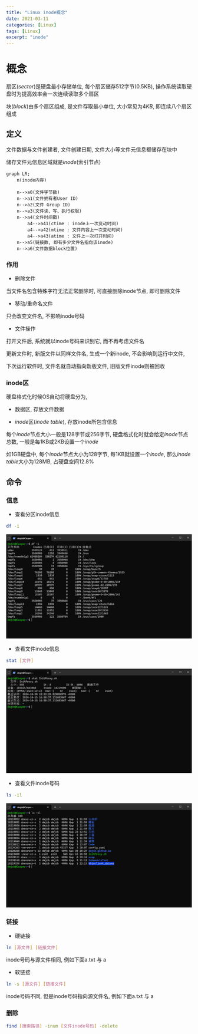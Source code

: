```yaml
---
title: "Linux inode概念"
date: 2021-03-11
categories: [Linux]
tags: [Linux]
excerpt: "inode"
---
```


# 概念

扇区($sector$)是硬盘最小存储单位, 每个扇区储存$512$字节(0.5KB), 操作系统读取硬盘时为提高效率会一次连续读取多个扇区

块($block$)由多个扇区组成, 是文件存取最小单位, 大小常见为$4KB$, 即连续八个扇区组成

## 定义

文件数据与文件创建者, 文件创建日期, 文件大小等文件元信息都储存在块中

储存文件元信息区域就是$inode$(索引节点)

```mermaid
graph LR;
    n(inode内容)

    n-->a0(文件字节数)
    n-->a1(文件拥有者User ID)
    n-->a2(文件 Group ID)
    n-->a3(文件读、写、执行权限)
    n-->a4(文件时间戳)
        a4-->a41(ctime : inode上一次变动时间)
        a4-->a42(mtime : 文件内容上一次变动时间)
        a4-->a43(atime : 文件上一次打开时间)
    n-->a5(链接数, 即有多少文件名指向该inode)
    n-->a6(文件数据block位置)
```

### 作用

- 删除文件

当文件名包含特殊字符无法正常删除时, 可直接删除inode节点, 即可删除文件

- 移动/重命名文件

只会改变文件名, 不影响inode号码

- 文件操作

打开文件后, 系统就以inode号码来识别它, 而不再考虑文件名

更新文件时, 新版文件以同样文件名, 生成一个新inode, 不会影响到运行中文件, 

下次运行软件时, 文件名就自动指向新版文件, 旧版文件inode则被回收

### inode区

硬盘格式化时候OS自动将硬盘分为,

- 数据区, 存放文件数据

- $inode$区($inode$ $table$), 存放inode所包含信息

每个$inode$节点大小一般是128字节或256字节, 硬盘格式化时就会给定$inode$节点总数, 一般是每1KB或2KB设置一个$inode$

如1GB硬盘中, 每个$inode$节点大小为128字节, 每1KB就设置一个$inode$, 那么$inode$ $table$大小为128MB, 占硬盘空间12.8\%

## 命令

### 信息

- 查看分区inode信息
  
```sh
df -i
```

![](/assets/image/20241109_164256.jpg)

- 查看文件inode信息
  
```sh
stat [文件]
```

![](/assets/image/20241109_164327.jpg)

- 查看文件inode号码
  
```sh
ls -il
```

![](/assets/image/20241109_164400.jpg)


### 链接

- 硬链接

```sh
ln [源文件] [链接文件]
```

inode号码与源文件相同, 例如下面a.txt 与 a

- 软链接

```sh
ln -s [源文件] [链接文件]
```

inode号码不同, 但是inode号码指向源文件名, 例如下面a.txt 与 a

### 删除

```sh
find [搜索路径] -inum [文件inode号码] -delete
```
